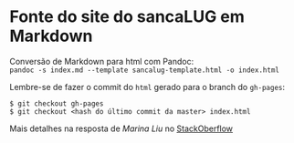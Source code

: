 # Fonte do site do sancaLUG em Markdown

Conversão de Markdown para html com Pandoc:  
`pandoc -s index.md --template sancalug-template.html -o index.html`

Lembre-se de fazer o commit do `html` gerado para o branch do `gh-pages`:
```
$ git checkout gh-pages 
$ git checkout <hash do último commit da master> index.html 
```
Mais detalhes na resposta de *Marina Liu* no [StackOberflow](https://stackoverflow.com/questions/42467062/commit-a-single-file-to-another-branch#42467121)
